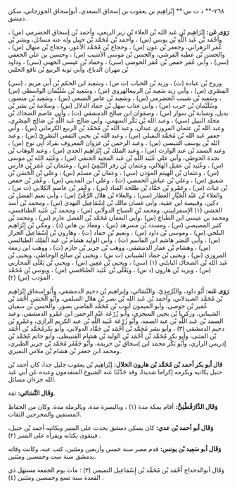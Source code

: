 ٢٦٨-** د ت س:** إِبْرَاهِيم بن يعقوب بن إسحاق السعدي، أبوإسحاق الجوزجاني، سكن دمشق.

**رَوَى عَن:** إِبْرَاهِيم بْن عَبد الله بْن العلاء بْن زبر الربعي، وأحمد بْن إسحاق الحضرمي (س) ، وأَحْمَد بْن عَبد اللَّهِ بْن يونس (س) ، وأحمد بْن مُحَمَّد بْن حنبل وله عنه مسائل، وبشر بْن عُمَر الزهراني، وجعفر بْن عون (س) ، وحجاج بْن مُحَمَّد الأَعور، وحجاج بْن منهال (س) ، والحسن بْن عطية القرشي، والحسن بْن موسى الأشيب (س) ، وحسين بن علي الجعفي (سي) ، وأبي عُمَر حفص بْن عُمَر الحوضي (سي) ، وحماد بْن عيسى الجهني (سي) ، وداود بْن مهران الدباغ، وأبي توبة الربيع بْن نافع الحلبي

(سي) ، وروح بْن عبادة (ت) ، وزيد بْن الحباب (ت س) ، وسَعِيد ابن الحكم بْن أَبي مريم المِصْرِي (س) ، وأبي زيد سَعِيد بْن الربيعالهروي (س) ، وسَعِيد بْن سُلَيْمان الواسطي (س) ، وسَعِيد بْن شبيب الحضرمي (س) ، وسَعِيد بْن عامر الضبعي (س) ، وسَعِيد بْن منصور، وسُلَيْمان بْن حرب (س) ، وأبي عتاب سهل بْن حماد الدلال (س) ، وسلامة بْن بشر بْن بديل، وشبابة بْن سوار (س) ، وصفوان ابن صالح الدمشقي (ت) ، وأبي عاصم الضحاك بْن مخلد النبيل (سي) ، وعبد الله بْن بَكْر السهمي، وأبي صَالِح عَبد اللَّهِ بْن صَالِح المِصْرِي، وعبد الله بْن عثمان المروزي عبدان، وعبد الله بْن مُحَمَّد بْن الربيع الكرماني (س) ، وأبي جعفر عَبد الله بْن مُحَمَّد النفيلي (س) ، وعبد الله بْن يحيى الثقفي البَصْرِيّ (س) ، وعبد الله بْن يوسف التنيسي (س) ، وعبد الرحمن بْن غزوان المعروف بقراد أَبِي نوح (س) ، وعبد الصمد بْن عبد الوارث (س) ، وعبد الملك بْن إِبْرَاهِيم الجدي (س) ، وعبد الوهاب بْن نجدة الحوطي، وأبي علي عُبَيد اللَّهِ بْن عَبد المجيد الحنفي (س) ، وعُبَيد الله بْن موسى (س) ، وعُبَيد بْن عقيل الهلالي، وعثمان بْن زفر التَّيْمِيّ (س) ، وعثمان بْن عُمَر بْن فارس (س) ، وعثمان بْن الهيثم المؤذن (سي) ، وعفان بْن مسلم (س) ، وعلي بْن الْحَسَن بْن شقيق (س) ، وعلي بْن عياش الحمصي (ت) ، وعلي ابن المديني (س) ، وعُمَر بْن حفص بْن غياث (س) ، وعَمْرو بْن حَمَّاد بْن طلحة القناد (س) ، وعُمَر بْن عاصم الكِلابي (ت س) ، والعلاء بْن عَبْد الْجَبَّارِ العطار (سي) ، والعلاء بْن هلال الرَّقِّيّ (س) ، وأبي نعيم الفضل بْن دكين، وقبيصة ابن عقبة، وأبي غسان مالك بْن إِسْمَاعِيل النهدي (س) ، ومحمد بْن أسد الخشي (١) الإسفراييني، ومحمد بْن الصباح الدولابي (س) ، ومحمد بْن عُبَيد الطنافسي، ومحمد بن عيسى ابن الطباع (س) ،وأبي النعمان مُحَمَّد بْن الفضل عارم (س) ، ومحمد بْن كثير المصيصي (س) ، ومسدد بْن مسرهد (س) ، ومعاذ بن هاني (د) ، ومكي بْن إِبْرَاهِيم البلخي (س) ، وموسى بْن داود (س) ، ونعيم بْن حماد (ت) ، وهارون بْن إِسْمَاعِيل الخزاز (س) ، وأبي النضر هاشم ابن القاسم (ت) ، وأبي الوليد هشام بْن عَبد المَلِك الطيالسي (س) ، وهشام بْن عمار الدمشقي، ووهب بْن جرير بْن حازم (ت) ، ووهب ابن زمعة المروزي (س) ، ويحيى بْن حماد الشيباني (ت س) ، ويحيى بْن صالح الوحاظي، ويحيى بْن عَبد الله بْن الضحاك البابلتي (١) (سي) ، ويحيى بْن مَعِين (س) ، ويحيى بْن يَعْلَى المحاربي (س) ، ويزيد بْن هارون (د س) ، ويَعْلَى بْن عُبَيد الطنافسي (س) ، ويونس بْن مُحَمَّد المؤدب (س) (٢) .

**رَوَى عَنه:** أَبُو داود، والتِّرْمِذِيّ، والنَّسَائي، وإبراهيم بْن دحيم الدمشقي، وأَبُو إسحاق إِبْرَاهِيم بْن مُحَمَّد الصيدلاني، وأحمد بْن عَبد الله بْن نصر بْن هلال السلمي، وأَبُو الْحَسَن أَحْمَد بْن عُمَير بْن جوصى، وأبو الميمون أيوب بْن مُحَمَّد القاضي بصور، والحسن بْن سفيان الشيباني، وزكريا بْن يحيى السجزي، وأبو زُرْعَة عَبْد الرحمن ابن عَمْرو الدمشقي، وعبد الصمد بْن عَبد اللَّهِ بْن عبد الصمد، وأَبُو زُرْعَة عُبَيد اللَّهِ بْن عبد الكريم الرازي، وعَمْرو بْن دحيم الدمشقي (٣) ، وأبو بشر مُحَمَّد بْن أَحْمَد بْن حَمَّاد الدولابي، وأبو بكرمُحَمَّد بْن أَحْمَد بْن المثنى، وأبو بكر مُحَمَّد بْن أَحْمَد بْن الوليد بْن هشام القنبيطى، وأبو حاتم مُحَمَّد بْن إدريس الرازي، وأَبُو بَكْر محمد ابن إسحاق بْن خزيمة، وأَبُو جَعْفَر مُحَمَّد بْن جرير الطبري، ومحمد ابن جعفر بْن هشام بْن ملاس النميري.

**قال أبو بكر أحمد بْن مُحَمَّد بْن هارون الخلال:** إِبْرَاهِيم بْن يعقوب جليل جدا، كان أحمد بْن حنبل يكاتبه ويكرمه إكراما شديدا، وقد حَدَّثَنَا عنه الشيوخ المتقدمون وعنده عَن أبي عَبد الله جزءان مسائل.

**وَقَال النَّسَائي:** ثقة.

**وَقَال الدَّارَقُطْنِيُّ:** أقام بمكة مدة (١) ، وبالبصرة مدة، وبالرملة مدة، وكان من الحفاظ المصنفين والمخرجين الثقات.

**وَقَال أبو أحمد بْن عدي:** كان يسكن دمشق يحدث على المنبر ويكاتبه أحمد بْن حنبل، فيتقوى بكتابه ويقرأه على المنبر (٢) .

**وَقَال أبو سَعِيد بْن يونس:** قدم مصر سنة خمس وأربعين ومئتين، كتب عنه، وكانت وفاته بدمشق سنة ست وخمسين ومئتين.

وَقَال أبوالدحداح أَحْمَد بْن مُحَمَّد بْن إِسْمَاعِيل التميمي (٣) : مات يوم الجمعة مستهل ذي القعدة سنة تسع وخمسين ومئتين (٤) .
